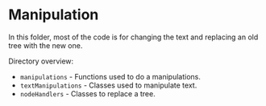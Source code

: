 ﻿# Manipulation

In this folder, most of the code is for changing the text and replacing an old tree with the new one.

Directory overview:

* `manipulations` - Functions used to do a manipulations.
* `textManipulations` - Classes used to manipulate text.
* `nodeHandlers` - Classes to replace a tree.
